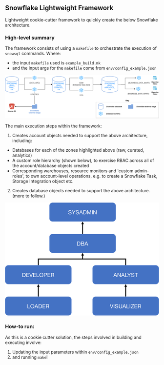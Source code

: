 ## Snowflake Lightweight Framework

Lightweight cookie-cutter framework to quickly create the below Snowflake architecture.

### High-level summary

The framework consists of using a `makefile` to orchestrate the execution of `snowsql` commands. Where:

* the input `makefile` used is `example_build.mk`
* and the input args for the `makefile` come from `env/config_example.json`

![image info](pictures/snowflake-framework-architecture.png)

The main execution steps within the framework:

1) Creates account objects needed to support the above architecture, including:
* Databases for each of the zones highlighted above (raw, curated, analytics)
* A custom role hierarchy (shown below), to exercise RBAC across all of the account/database objects created
* Corresponding warehouses, resource monitors and 'custom admin-roles', to own account-level operations, e.g. to create a Snowflake Task, Storage Integration object etc.
2) Creates database objects needed to support the above architecture.
(more to follow.)

![image info](pictures/snowflake-role-hierarchy.png)

### How-to run:

As this is a cookie cutter solution, the steps involved in building and executing involve:

1) Updating the input parameters within `env/config_example.json`
2) and running `make`!
